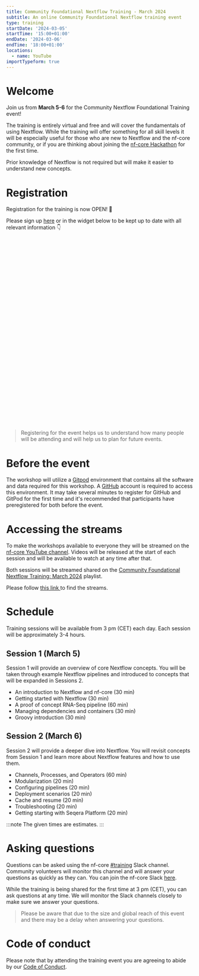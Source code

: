 ```yaml
---
title: Community Foundational Nextflow Training - March 2024
subtitle: An online Community Foundational Nextflow training event
type: training
startDate: '2024-03-05'
startTime: '15:00+01:00'
endDate: '2024-03-06'
endTime: '18:00+01:00'
locations:
  - name: YouTube
importTypeform: true
---
```


# Welcome

Join us from **March 5-6** for the Community Nextflow Foundational Training event!

The training is entirely virtual and free and will cover the fundamentals of using Nextflow.
While the training will offer something for all skill levels it will be especially useful for those who are new to Nextflow and the nf-core community, or if you are thinking about joining the [nf-core Hackathon](https://nf-co.re/events/2024/hackathon-march-2024) for the first time.

Prior knowledge of Nextflow is not required but will make it easier to understand new concepts.

# Registration

Registration for the training is now OPEN! 🎉

Please sign up [here](https://form.typeform.com/to/cueKqqeM) or in the widget below to be kept up to date with all relevant information 👇

<div data-tf-widget="cueKqqeM" style="width:100%;height:500px;color:#FFFFFF;"></div>

> Registering for the event helps us to understand how many people will be attending and will help us to plan for future events.

# Before the event

The workshop will utilize a [Gitpod](https://www.gitpod.io/) environment that contains all the software and data required for this workshop. A [GitHub](https://github.com/) account is required to access this environment. It may take several minutes to register for GitHub and GitPod for the first time and it's recommended that participants have preregistered for both before the event.

# Accessing the streams

To make the workshops available to everyone they will be streamed on the [nf-core YouTube channel](https://www.youtube.com/c/nf-core).
Videos will be released at the start of each session and will be available to watch at any time after that.

Both sessions will be streamed shared on the [Community Foundational Nextflow Training: March 2024](https://www.youtube.com/playlist?list=PL3xpfTVZLcNgLBGLAiY6Rl9fizsz-DTCT) playlist.

Please follow [this link ](https://www.youtube.com/playlist?list=PL3xpfTVZLcNgLBGLAiY6Rl9fizsz-DTCT) to find the streams.

# Schedule

Training sessions will be available from 3 pm (CET) each day. Each session will be approximately 3-4 hours.

## Session 1 (March 5)

Session 1 will provide an overview of core Nextflow concepts. You will be taken through example Nextflow pipelines and introduced to concepts that will be expanded in Sessions 2.

- An introduction to Nextflow and nf-core (30 min)
- Getting started with Nextflow (30 min)
- A proof of concept RNA-Seq pipeline (60 min)
- Managing dependencies and containers (30 min)
- Groovy introduction (30 min)

## Session 2 (March 6)

Session 2 will provide a deeper dive into Nextflow. You will revisit concepts from Session 1 and learn more about Nextflow features and how to use them.

- Channels, Processes, and Operators (60 min)
- Modularization (20 min)
- Configuring pipelines (20 min)
- Deployment scenarios (20 min)
- Cache and resume (20 min)
- Troubleshooting (20 min)
- Getting starting with Seqera Platform (20 min)

:::note
The given times are estimates.
:::

# Asking questions

Questions can be asked using the nf-core [#training](https://nfcore.slack.com/archives/CP1T5S815) Slack channel. Community volunteers will monitor this channel and will answer your questions as quickly as they can. You can join the nf-core Slack [here](https://nf-co.re/join/slack).

While the training is being shared for the first time at 3 pm (CET), you can ask questions at any time. We will monitor the Slack channels closely to make sure we answer your questions.

> Please be aware that due to the size and global reach of this event and there may be a delay when answering your questions.

# Code of conduct

Please note that by attending the training event you are agreeing to abide by our [Code of Conduct](https://nf-co.re/code_of_conduct).

